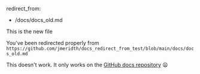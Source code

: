 redirect_from:
  - /docs/docs_old.md

This is the new file

You've been redirected properly from `https://github.com/jmeridth/docs_redirect_from_test/blob/main/docs/docs_old.md`

This doesn't work.  It only works on the [GitHub docs repository](https://github.com/github/docs) 😦
